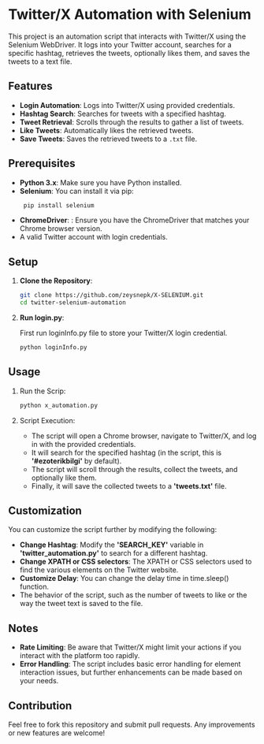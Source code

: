 # Twitter/X Automation with Selenium

This project is an automation script that interacts with Twitter/X using the Selenium WebDriver. It logs into your Twitter account, searches for a specific hashtag, retrieves the tweets, optionally likes them, and saves the tweets to a text file.

## Features

- **Login Automation**: Logs into Twitter/X using provided credentials.
- **Hashtag Search**: Searches for tweets with a specified hashtag.
- **Tweet Retrieval**: Scrolls through the results to gather a list of tweets.
- **Like Tweets**: Automatically likes the retrieved tweets.
- **Save Tweets**: Saves the retrieved tweets to a `.txt` file.

## Prerequisites

- **Python 3.x**: Make sure you have Python installed.
- **Selenium**: You can install it via pip:
  ```zsh
   pip install selenium
- **ChromeDriver**: : Ensure you have the ChromeDriver that matches your Chrome browser version.
-  A valid Twitter account with login credentials.

## Setup

1. **Clone the Repository**:

      ```zsh
   git clone https://github.com/zeysnepk/X-SELENIUM.git
   cd twitter-selenium-automation

2. **Run login.py**:

	First run loginInfo.py file to store your Twitter/X login credential.

      ```zsh
   python loginInfo.py
   
## Usage

1. Run the Scrip:

      ```zsh
   python x_automation.py

2. Script Execution:

   - The script will open a Chrome browser, navigate to Twitter/X, and log in with the provided credentials.
   - It will search for the specified hashtag (in the script, this is **'#ezoterikbilgi'** by default).
   - The script will scroll through the results, collect the tweets, and optionally like them.
   - Finally, it will save the collected tweets to a **'tweets.txt'** file.
  
## Customization

You can customize the script further by modifying the following:

- **Change Hashtag**: Modify the **'SEARCH_KEY'** variable in **'twitter_automation.py'** to search for a different hashtag.
- **Change XPATH or CSS selectors**: The XPATH or CSS selectors used to find the various elements on the Twitter website.
- **Customize Delay**: You can change the delay time in time.sleep() function.
- The behavior of the script, such as the number of tweets to like or the way the tweet text is saved to the file.

## Notes

- **Rate Limiting**: Be aware that Twitter/X might limit your actions if you interact with the platform too rapidly.
- **Error Handling**: The script includes basic error handling for element interaction issues, but further enhancements can be made based on your needs.

## Contribution

Feel free to fork this repository and submit pull requests. Any improvements or new features are welcome!
  
   
